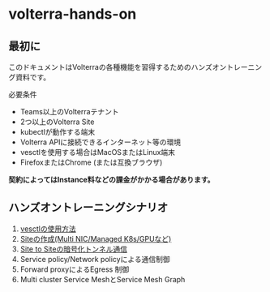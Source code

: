# volterra-hands-on

## 最初に

このドキュメントはVolterraの各種機能を習得するためのハンズオントレーニング資料です。

必要条件

* Teams以上のVolterraテナント
* 2つ以上のVolterra Site
* kubectlが動作する端末
* Volterra APIに接続できるインターネット等の環境
* vesctlを使用する場合はMacOSまたはLinux端末
* FirefoxまたはChrome (または互換ブラウザ)

<b>契約によってはInstance料などの課金がかかる場合があります。</b>

## ハンズオントレーニングシナリオ

1. [vesctlの使用方法](<how_to_use_vesctl.md>)
1. [Siteの作成(Multi NIC/Managed K8s/GPUなど)](<./how_to_create_site.md>)
1. [Site to Siteの暗号化トンネル通信](<./how_to_create_site_2_site.md>)
1. Service policy/Network policyによる通信制御
1. Forward proxyによるEgress 制御
1. Multi cluster Service MeshとService Mesh Graph
